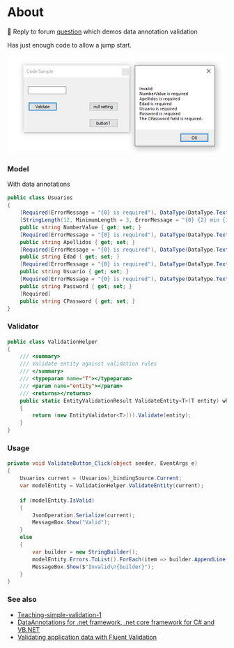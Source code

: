 ﻿# About

:small_blue_diamond: Reply to forum [question](https://docs.microsoft.com/en-us/answers/questions/856443/how-to-get-the-text-from-textboxes-and-write-it-in.html) which demos data annotation validation

Has just enough code to allow a jump start.

![image](assets/ScreenShot.png)

### Model

With data annotations

```csharp
public class Usuarios
{
    [Required(ErrorMessage = "{0} is required"), DataType(DataType.Text)]
    [StringLength(12, MinimumLength = 3, ErrorMessage = "{0} {2} min {1} max and not empty")]
    public string NumberValue { get; set; }
    [Required(ErrorMessage = "{0} is required"), DataType(DataType.Text)]
    public string Apellidos { get; set; }
    [Required(ErrorMessage = "{0} is required"), DataType(DataType.Text)]
    public string Edad { get; set; }
    [Required(ErrorMessage = "{0} is required"), DataType(DataType.Text)]
    public string Usuario { get; set; }
    [Required(ErrorMessage = "{0} is required"), DataType(DataType.Text)]
    public string Password { get; set; }
    [Required]
    public string CPassword { get; set; }
}
```

### Validator

```csharp
public class ValidationHelper
{
    /// <summary>
    /// Validate entity against validation rules
    /// </summary>
    /// <typeparam name="T"></typeparam>
    /// <param name="entity"></param>
    /// <returns></returns>
    public static EntityValidationResult ValidateEntity<T>(T entity) where T : class
    {
        return (new EntityValidator<T>()).Validate(entity);
    }
}
```

### Usage

```csharp
private void ValidateButton_Click(object sender, EventArgs e)
{
    Usuarios current = (Usuarios)_bindingSource.Current;
    var modelEntity = ValidationHelper.ValidateEntity(current);

    if (modelEntity.IsValid)
    {
        JsonOperation.Serialize(current);
        MessageBox.Show("Valid");
    }
    else
    {
        var builder = new StringBuilder();
        modelEntity.Errors.ToList().ForEach(item => builder.AppendLine(item.ErrorMessage));
        MessageBox.Show($"Invalid\n{builder}");
    }
}
```

### See also

- [Teaching-simple-validation-1](https://github.com/karenpayneoregon/teaching-simple-validation-1)
- [DataAnnotations for .net framework, .net core framework for C# and VB.NET](https://github.com/karenpayneoregon/ClassValidationVisualBasic)
- [Validating application data with Fluent Validation](https://github.com/karenpayneoregon/teaching-simple-validation)



